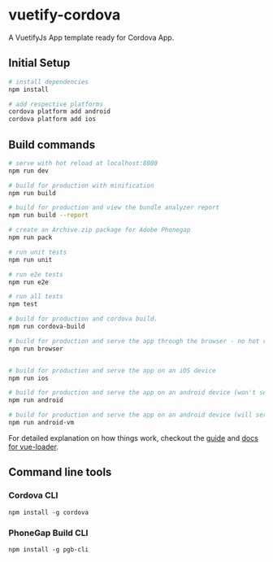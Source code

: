# vuetify-cordova

A VuetifyJs App template ready for Cordova App.

## Initial Setup

``` bash
# install dependencies
npm install

# add respective platforms
cordova platform add android
cordova platform add ios
```

## Build commands

```bash
# serve with hot reload at localhost:8080
npm run dev

# build for production with minification
npm run build

# build for production and view the bundle analyzer report
npm run build --report

# create an Archive.zip package for Adobe Phonegap
npm run pack

# run unit tests
npm run unit

# run e2e tests
npm run e2e

# run all tests
npm test

# build for production and cordova build.
npm run cordova-build

# build for production and serve the app through the browser - no hot reload.
npm run browser


# build for production and serve the app on an iOS device
npm run ios

# build for production and serve the app on an android device (won't serve on a virtual device)
npm run android

# build for production and serve the app on an android device (will serve on a virtual device or physical device - prefers virtual)
npm run android-vm
```

For detailed explanation on how things work, checkout the [guide](http://vuejs-templates.github.io/webpack/) and [docs for vue-loader](http://vuejs.github.io/vue-loader).


## Command line tools

### Cordova CLI

```
npm install -g cordova
```

### PhoneGap Build CLI

```
npm install -g pgb-cli
```
